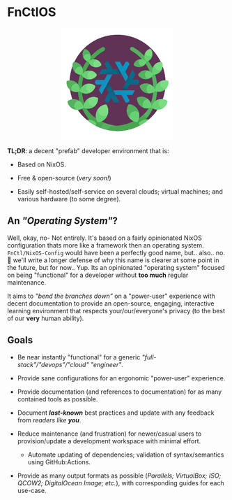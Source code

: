 # FnCtlOS

<center><img width="256" height"256" src="./assets/logo.png" alt="logo" /></center>

**TL;DR**: a decent "prefab" developer environment that is:

- Based on NixOS.

- Free & open-source (_very soon!_)

- Easily self-hosted/self-service on several clouds; virtual machines; and
  various hardware (to some degree).

## An _"Operating System"_?

Well, okay, no- Not entirely. It's based on a fairly opinionated NixOS
configuration thats more like a framework then an operating system.
`FnCtl/NixOS-Config` would have been a perfectly good name, but.. also.. no.
:shrug: we'll write a longer defense of why this name is clearer at some point
in the future, but for now.. Yup. Its an opinionated "operating system" focused
on being "functional" for a developer without **too much** regular maintenance.

It aims to _"bend the branches down"_ on a "power-user" experience with decent
documentation to provide an open-source, engaging, interactive learning
environment that respects your/our/everyone's privacy (to the best of our
**very** human ability).

## Goals

- Be near instantly "functional" for a generic _"full-stack"/"devops"/"cloud" "engineer"_.

- Provide sane configurations for an ergonomic "power-user" experience.

- Provide documentation (and references to documentation) for as many contained
  tools as possible.

- Document _**last-known**_ best practices and update with any feedback from
  _readers like **you**_.

- Reduce maintenance (and frustration) for newer/casual users to
  provision/update a development workspace with minimal effort.

  - Automate updating of dependencies; validation of syntax/semantics using GitHub:Actions.

- Provide as many output formats as possible (_Parallels; VirtualBox; ISO;
  QCOW2; DigitalOcean Image; etc._), with corresponding guides for each use-case.
